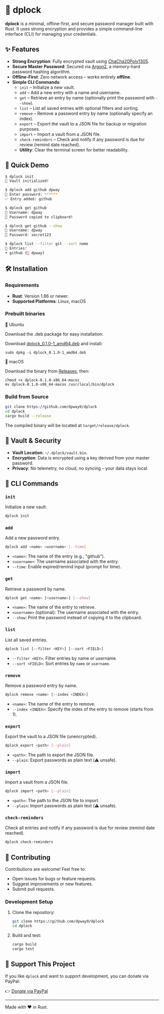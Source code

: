 # 🔐 dplock

**dplock** is a minimal, offline-first, and secure password manager built with Rust. It uses strong encryption and provides a simple command-line interface (CLI) for managing your credentials.

## ✨ Features

- **Strong Encryption**: Fully encrypted vault using [ChaCha20Poly1305](https://docs.rs/chacha20poly1305/).
- **Secure Master Password**: Secured via [Argon2](https://docs.rs/argon2/), a memory-hard password hashing algorithm.
- **Offline-First**: Zero network access – works entirely **offline**.
- **Simple CLI Commands**:
  - `init` – Initialize a new vault.
  - `add` – Add a new entry with a name and username.
  - `get` – Retrieve an entry by name (optionally print the password with `--show`).
  - `list` – List all saved entries with optional filters and sorting.
  - `remove` – Remove a password entry by name (optionally specify an index).
  - `export` – Export the vault to a JSON file for backup or migration purposes.
  - `import` – Import a vault from a JSON file.
  - `check-reminders` – Check and notify if any password is due for review (remind date reached).
  - **Utility**: Clear the terminal screen for better readability.

## 🧪 Quick Demo

```bash
$ dplock init
🔐 Vault initialized!

$ dplock add github dpway
🔑 Enter password: ******
✅ Entry added: github

$ dplock get github
🔐 Username: dpway
🔑 Password copied to clipboard!

$ dplock get github --show
🔐 Username: dpway
🔑 Password: secret123

$ dplock list --filter git --sort name
📒 Entries:
• github (👤 dpway)
```

## 🛠 Installation

### Requirements

- **Rust**: Version 1.86 or newer.
- **Supported Platforms**: Linux, macOS

### Prebuilt binaries

🏁 Ubuntu

Download the .deb package for easy installation:

Download [dplock_0.1.0-1_amd64.deb](https://github.com/dpway0/dplock/releases/latest/download/dplock_0.1.0-1_amd64.deb) and install:
```
sudo dpkg -i dplock_0.1.0-1_amd64.deb
```

🍏 macOS

Download the binary from [Releases](https://github.com/dpway0/dplock/releases), then:

```
chmod +x dplock-0.1.0-x86_64-macos 
mv dplock-0.1.0-x86_64-macos /usr/local/bin/dplock
```

### Build from Source

```bash
git clone https://github.com/dpway0/dplock
cd dplock
cargo build --release
```

The compiled binary will be located at `target/release/dplock`.

## 🔐 Vault & Security

- **Vault Location**: `~/.dplock/vault.bin`.
- **Encryption**: Data is encrypted using a key derived from your master password.
- **Privacy**: No telemetry, no cloud, no syncing – your data stays local.

## 📖 CLI Commands

### `init`
Initialize a new vault.

```bash
dplock init
```

### `add`
Add a new password entry.

```bash
dplock add <name> <username> [--time]
```

- `<name>`: The name of the entry (e.g., "github").
- `<username>`: The username associated with the entry.
- `--time`: Enable expired/remind input (prompt for time).

### `get`
Retrieve a password by name.

```bash
dplock get <name> [<username>] [--show]
```

- `<name>`: The name of the entry to retrieve.
- `<username>` (optional): The username associated with the entry.
- `--show`: Print the password instead of copying it to the clipboard.

### `list`
List all saved entries.

```bash
dplock list [--filter <KEY>] [--sort <FIELD>]
```

- `--filter <KEY>`: Filter entries by name or username.
- `--sort <FIELD>`: Sort entries by `name` or `username`.

### `remove`
Remove a password entry by name.

```bash
dplock remove <name> [--index <INDEX>]
```

- `<name>`: The name of the entry to remove.
- `--index <INDEX>`: Specify the index of the entry to remove (starts from 1).

### `export`
Export the vault to a JSON file (unencrypted).

```bash
dplock export <path> [--plain]
```

- `<path>`: The path to export the JSON file.
- `--plain`: Export passwords as plain text (⚠️ unsafe).

### `import`
Import a vault from a JSON file.

```bash
dplock import <path> [--plain]
```

- `<path>`: The path to the JSON file to import.
- `--plain`: Import passwords as plain text (⚠️ unsafe).

### `check-reminders`
Check all entries and notify if any password is due for review (remind date reached).

```bash
dplock check-reminders
```

## 🤝 Contributing

Contributions are welcome! Feel free to:

- Open issues for bugs or feature requests.
- Suggest improvements or new features.
- Submit pull requests.

### Development Setup

1. Clone the repository:
   ```bash
   git clone https://github.com/dpway0/dplock
   cd dplock
   ```
2. Build and test:
   ```bash
   cargo build
   cargo test
   ```

## 💖 Support This Project

If you like `dplock` and want to support development, you can donate via PayPal:

👉 [Donate via PayPal](https://paypal.me/zifuong)

---

Made with ❤️ in Rust.